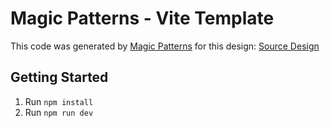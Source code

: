# Magic Patterns - Vite Template

This code was generated by [Magic Patterns](https://magicpatterns.com) for this design: [Source Design](https://magicpatterns.com/c/1wzasuw5nym7gvro8wibxa)

## Getting Started

1. Run `npm install`
2. Run `npm run dev`

